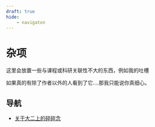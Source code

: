 ```yaml
---
draft: true
hide: 
    - navigaton
---
```


# 杂项

这里会放置一些与课程或科研关联性不大的东西，例如我的吐槽

如果真的有除了作者以外的人看到了它....那我只能说你真细心。

## 导航

- [关于大二上的碎碎念](https://ja101617.github.io/Other/Sem3Exp/)